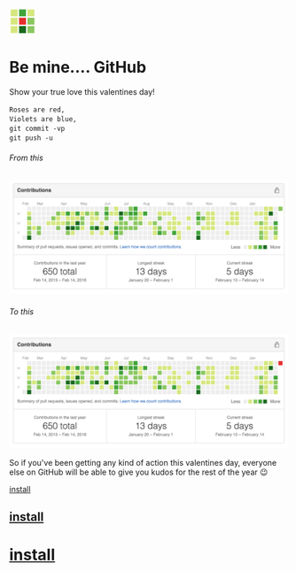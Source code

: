 ![](https://raw.githubusercontent.com/supercrabtree/be-mine/master/be-mine-icon-48.png "#nofun")

# Be mine.... GitHub

Show your true love this valentines day!

`Roses are red,`  
`Violets are blue,`  
`git commit -vp`  
`git push -u`

###### From this

![](https://raw.githubusercontent.com/supercrabtree/be-mine/master/contributions-plain.gif "#nofun")

###### To this
![](https://raw.githubusercontent.com/supercrabtree/be-mine/master/contributions-red.gif "#ohyeah")

So if you've been getting any kind of action this valentines day, everyone else on GitHub will be able to give you kudos for the rest of the year 😉

[install](https://chrome.google.com/webstore/detail/be-mine/pomjblnaaoafmdakgmdefaeigmgjljel "do it!")
## [install](https://chrome.google.com/webstore/detail/be-mine/pomjblnaaoafmdakgmdefaeigmgjljel "do it!")
# [install](https://chrome.google.com/webstore/detail/be-mine/pomjblnaaoafmdakgmdefaeigmgjljel "do it!")

